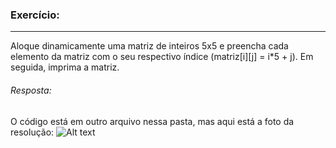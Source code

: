 ### Exercício: 
---
Aloque dinamicamente uma matriz de inteiros 5x5 e preencha cada
elemento da matriz com o seu respectivo índice (matriz[i][j] = i*5 + j). Em
seguida, imprima a matriz.

###### *Resposta:* 
O código está em outro arquivo nessa pasta, mas aqui está a foto da resolução:
![Alt text](image.png)